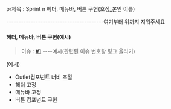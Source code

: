 pr제목 : Sprint n 헤더, 메뉴바, 버튼 구현(호정_본인 이름)

----------------------------------------여기부터 위까지 지워주세요
#### 헤더, 메뉴바, 버튼 구현(예시)
> 이슈 : [#1](https://github.com/SoftwareEngineering-jnu1/AgileSupportProgram_FE/issues/1) ----예시(관련된 이슈 번호랑 링크 올리기)

(예시)
- Outlet컴포넌트 너비 조절
- 헤더 고정
- 메뉴바 고정
- 버튼 컴포넌트 구현
